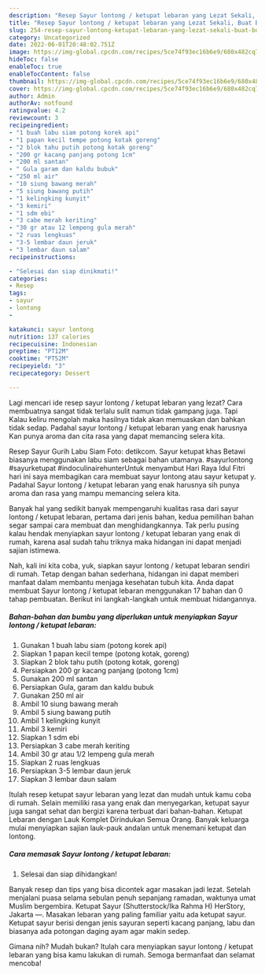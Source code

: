 ```yaml
---
description: "Resep Sayur lontong / ketupat lebaran yang Lezat Sekali, Buat Buka Puasa}"
title: "Resep Sayur lontong / ketupat lebaran yang Lezat Sekali, Buat Buka Puasa}"
slug: 254-resep-sayur-lontong-ketupat-lebaran-yang-lezat-sekali-buat-buka-puasa
category: Uncategorized
date: 2022-06-01T20:48:02.751Z
image: https://img-global.cpcdn.com/recipes/5ce74f93ec16b6e9/680x482cq70/sayur-lontong-ketupat-lebaran-foto-resep-utama.jpg
hideToc: false
enableToc: true
enableTocContent: false
thumbnail: https://img-global.cpcdn.com/recipes/5ce74f93ec16b6e9/680x482cq70/sayur-lontong-ketupat-lebaran-foto-resep-utama.jpg
cover: https://img-global.cpcdn.com/recipes/5ce74f93ec16b6e9/680x482cq70/sayur-lontong-ketupat-lebaran-foto-resep-utama.jpg
author: Admin
authorAv: notfound
ratingvalue: 4.2
reviewcount: 3
recipeingredient:
- "1 buah labu siam potong korek api"
- "1 papan kecil tempe potong kotak goreng"
- "2 blok tahu putih potong kotak goreng"
- "200 gr kacang panjang potong 1cm"
- "200 ml santan"
- " Gula garam dan kaldu bubuk"
- "250 ml air"
- "10 siung bawang merah"
- "5 siung bawang putih"
- "1 kelingking kunyit"
- "3 kemiri"
- "1 sdm ebi"
- "3 cabe merah keriting"
- "30 gr atau 12 lempeng gula merah"
- "2 ruas lengkuas"
- "3-5 lembar daun jeruk"
- "3 lembar daun salam"
recipeinstructions:

- "Selesai dan siap dinikmati!"
categories:
- Resep
tags:
- sayur
- lontong
- 

katakunci: sayur lontong  
nutrition: 137 calories
recipecuisine: Indonesian
preptime: "PT12M"
cooktime: "PT52M"
recipeyield: "3"
recipecategory: Dessert

---
```



Lagi mencari ide resep sayur lontong / ketupat lebaran yang lezat? Cara membuatnya sangat tidak terlalu sulit namun tidak gampang juga. Tapi Kalau keliru mengolah maka hasilnya tidak akan memuaskan dan bahkan tidak sedap. Padahal sayur lontong / ketupat lebaran yang enak harusnya Kan punya aroma dan cita rasa yang dapat memancing selera kita.


Resep Sayur Gurih Labu Siam Foto: detikcom. Sayur ketupat khas Betawi biasanya menggunakan labu siam sebagai bahan utamanya. #sayurlontong #sayurketupat #indoculinairehunterUntuk menyambut Hari Raya Idul Fitri hari ini saya membagikan cara membuat sayur lontong atau sayur ketupat y. Padahal Sayur lontong / ketupat lebaran yang enak harusnya sih punya aroma dan rasa yang mampu memancing selera kita.

Banyak hal yang sedikit banyak mempengaruhi kualitas rasa dari sayur lontong / ketupat lebaran, pertama dari jenis bahan, kedua pemilihan bahan segar sampai cara membuat dan menghidangkannya. Tak perlu pusing kalau hendak menyiapkan sayur lontong / ketupat lebaran yang enak di rumah, karena asal sudah tahu triknya maka hidangan ini dapat menjadi sajian istimewa.


Nah, kali ini kita coba, yuk, siapkan sayur lontong / ketupat lebaran sendiri di rumah. Tetap dengan bahan sederhana, hidangan ini dapat memberi manfaat dalam membantu menjaga kesehatan tubuh kita. Anda dapat membuat Sayur lontong / ketupat lebaran menggunakan 17 bahan dan 0 tahap pembuatan. Berikut ini langkah-langkah untuk membuat hidangannya.

<!--inarticleads1-->

##### Bahan-bahan dan bumbu yang diperlukan untuk menyiapkan Sayur lontong / ketupat lebaran:

1. Gunakan 1 buah labu siam (potong korek api)
1. Siapkan 1 papan kecil tempe (potong kotak, goreng)
1. Siapkan 2 blok tahu putih (potong kotak, goreng)
1. Persiapkan 200 gr kacang panjang (potong 1cm)
1. Gunakan 200 ml santan
1. Persiapkan  Gula, garam dan kaldu bubuk
1. Gunakan 250 ml air
1. Ambil 10 siung bawang merah
1. Ambil 5 siung bawang putih
1. Ambil 1 kelingking kunyit
1. Ambil 3 kemiri
1. Siapkan 1 sdm ebi
1. Persiapkan 3 cabe merah keriting
1. Ambil 30 gr atau 1/2 lempeng gula merah
1. Siapkan 2 ruas lengkuas
1. Persiapkan 3-5 lembar daun jeruk
1. Siapkan 3 lembar daun salam


Itulah resep ketupat sayur lebaran yang lezat dan mudah untuk kamu coba di rumah. Selain memiliki rasa yang enak dan menyegarkan, ketupat sayur juga sangat sehat dan bergizi karena terbuat dari bahan-bahan. Ketupat Lebaran dengan Lauk Komplet Dirindukan Semua Orang. Banyak keluarga mulai menyiapkan sajian lauk-pauk andalan untuk menemani ketupat dan lontong. 

<!--inarticleads2-->

##### Cara memasak Sayur lontong / ketupat lebaran:


1. Selesai dan siap dihidangkan!

Banyak resep dan tips yang bisa dicontek agar masakan jadi lezat. Setelah menjalani puasa selama sebulan penuh sepanjang ramadan, waktunya umat Muslim bergembira. Ketupat Sayur (Shutterstock/Ika Rahma H) HerStory, Jakarta —. Masakan lebaran yang paling familiar yaitu ada ketupat sayur. Ketupat sayur berisi dengan jenis sayuran seperti kacang panjang, labu dan biasanya ada potongan daging ayam agar makin sedep. 

Gimana nih? Mudah bukan? Itulah cara menyiapkan sayur lontong / ketupat lebaran yang bisa kamu lakukan di rumah. Semoga bermanfaat dan selamat mencoba!
